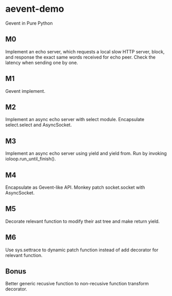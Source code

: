 # aevent-demo
Gevent in Pure Python

## M0

Implement an echo server, which requests a local slow HTTP server, block, and response the exact same words received for echo peer.
Check the latency when sending one by one.

## M1

Gevent implement.

## M2

Implement an async echo server with select module.
Encapsulate select.select and AsyncSocket.

## M3

Implement an async echo server using yield and yield from.
Run by invoking ioloop.run_until_finish().

## M4

Encapsulate as Gevent-like API.
Monkey patch socket.socket with AsyncSocket.

## M5

Decorate relevant function to modify their ast tree and make return yield.

## M6

Use sys.settrace to dynamic patch function instead of add decorator for relevant function.

## Bonus

Better generic recusive function to non-recusive function transform decorator.
